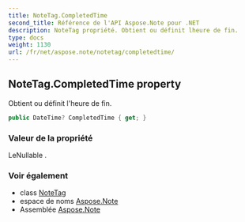 ```yaml
---
title: NoteTag.CompletedTime
second_title: Référence de l'API Aspose.Note pour .NET
description: NoteTag propriété. Obtient ou définit lheure de fin.
type: docs
weight: 1130
url: /fr/net/aspose.note/notetag/completedtime/
---
```

## NoteTag.CompletedTime property

Obtient ou définit l'heure de fin.

```csharp
public DateTime? CompletedTime { get; }
```

### Valeur de la propriété

LeNullable .

### Voir également

* class [NoteTag](../)
* espace de noms [Aspose.Note](../../notetag/)
* Assemblée [Aspose.Note](../../../)


